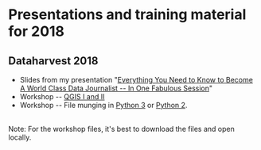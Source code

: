 
<h1>Presentations and training material for 2018</h1>


<h2>Dataharvest 2018</h2>
<ul>
	<li>Slides from my presentation "<a href="http://bit.ly/2Iy6Ckf">Everything You Need to Know to Become A World Class Data Journalist -- In One Fabulous Session</a>"</li>
	<li>Workshop -- <a href="https://github.com/gebelo/training2018/blob/master/qgis2018.pdf">QGIS I and II</a></li>
	<li>Workshop -- File munging in <a href="https://github.com/gebelo/training2018/blob/master/Dataharvest-PythonIV-3.ipynb"> Python 3</a> or <a href="https://github.com/gebelo/training2018/blob/master/Dataharvest-PythonIV-2.ipynb"> Python 2</a>.
	</ul>
	<br>Note: For the workshop files, it's best to download the files and open locally.<br>
	<br>
